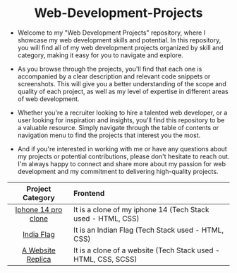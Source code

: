 
<div align="center">
  
# Web-Development-Projects
</div>

- Welcome to my "Web Development Projects" repository, where I showcase my web development skills and potential. In this repository, you will find all of my web development projects organized by skill and category, making it easy for you to navigate and explore.

- As you browse through the projects, you'll find that each one is accompanied by a clear description and relevant code snippets or screenshots. This will give you a better understanding of the scope and quality of each project, as well as my level of expertise in different areas of web development.

- Whether you're a recruiter looking to hire a talented web developer, or a user looking for inspiration and insights, you'll find this repository to be a valuable resource. Simply navigate through the table of contents or navigation menu to find the projects that interest you the most.

- And if you're interested in working with me or have any questions about my projects or potential contributions, please don't hesitate to reach out. I'm always happy to connect and share more about my passion for web development and my commitment to delivering high-quality projects.


|          Project Category           |                                                                   Frontend                                     |
| :--------------------------: | :----------------------------------------------------- |
| [Iphone 14 pro clone]()|  It is a clone of my iphone 14 (Tech Stack used - HTML, CSS)     |
| [India Flag]()|  It is an Indian Flag (Tech Stack used - HTML, CSS)     |
| [A Website Replica]()|  It is a clone of a website (Tech Stack used - HTML, CSS, SCSS)     |



